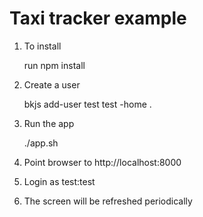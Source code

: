 # Taxi tracker example

1. To install 

	run npm install

2. Create a user

	bkjs add-user test test -home .

3. Run the app

	./app.sh

4. Point browser to http://localhost:8000

5. Login as test:test

6. The screen will be refreshed periodically

